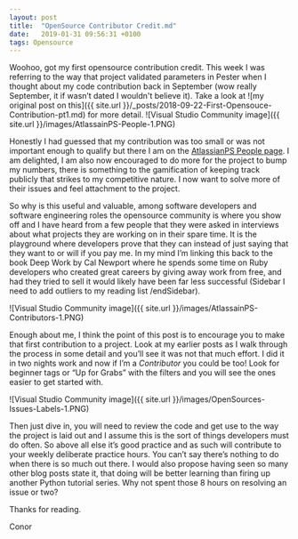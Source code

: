 ```yaml
---
layout: post
title:  "OpenSource Contributor Credit.md"
date:   2019-01-31 09:56:31 +0100
tags: Opensource
---
```


Woohoo, got my first opensource contribution credit. This week I was referring to the way that project validated parameters in Pester when I thought about my code contribution back in September (wow really September, it if wasn’t dated I wouldn't believe it). Take a look at ![my original post on this]({{ site.url }}/_posts/2018-09-22-First-Opensouce-Contribution-pt1.md) for more detail.
![Visual Studio Community image]({{ site.url }}/images/AtlassainPS-People-1.PNG)

Honestly I had guessed that my contribution was too small or was not important enough to qualify but there I am on the [AtlassianPS People page](https://atlassianps.org/#people). I am delighted, I am also now encouraged to do more for the project to bump my numbers, there is something to the gamification of keeping track publicly that strikes to my competitive nature. I now want to solve more of their issues and feel attachment to the project. 

So why is this useful and valuable, among software developers and software engineering roles the opensource community is where you show off and I have heard from a few people that they were asked in interviews about what projects they are working on in their spare time. It is the playground where developers prove that they can instead of just saying that they want to or will if you pay me. In my mind I’m linking this back to the book Deep Work by Cal Newport where he spends some time on Ruby developers who created great careers by giving away work from free, and had they tried to sell it would likely have been far less successful (Sidebar I need to add outliers to my reading list /endSidebar).

![Visual Studio Community image]({{ site.url }}/images/AtlassainPS-Contributors-1.PNG)

Enough about me, I think the point of this post is to encourage you to make that first contribution to a project. Look at my earlier posts as I walk through the process in some detail and you’ll see it was not that much effort. I did it in two nights work and now if I’m a _Contributor_ you could be too! Look for beginner tags or “Up for Grabs” with the filters and you will see the ones easier to get started with.

![Visual Studio Community image]({{ site.url }}/images/OpenSources-Issues-Labels-1.PNG)

Then just dive in, you will need to review the code and get use to the way the project is laid out and I assume this is the sort of things developers must do often. So above all else it’s good practice and as such will contribute to your weekly deliberate practice hours. You can’t say there’s nothing to do when there is so much out there. I would also propose having seen so many other blog posts state it, that doing will be better learning than firing up another Python tutorial series. Why not spent those 8 hours on resolving an issue or two?

Thanks for reading.

Conor